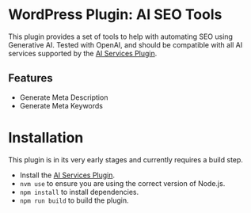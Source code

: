 # WordPress Plugin: AI SEO Tools

This plugin provides a set of tools to help with automating SEO using Generative AI.  Tested with OpenAI, and should
be compatible with all AI services supported by the [AI Services Plugin](https://github.com/felixarntz/ai-services).

## Features

- Generate Meta Description
- Generate Meta Keywords

# Installation

This plugin is in its very early stages and currently requires a build step.

- Install the [AI Services Plugin](https://github.com/felixarntz/ai-services).
- `nvm use` to ensure you are using the correct version of Node.js.
- `npm install` to install dependencies.
- `npm run build` to build the plugin.
